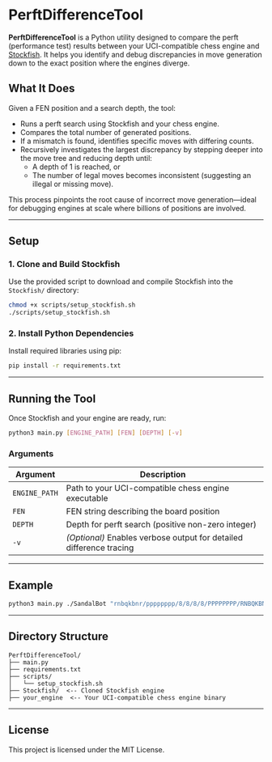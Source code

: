 # PerftDifferenceTool

**PerftDifferenceTool** is a Python utility designed to compare the perft (performance test) results between your UCI-compatible chess engine and [Stockfish](https://stockfishchess.org/). It helps you identify and debug discrepancies in move generation down to the exact position where the engines diverge.

## What It Does

Given a FEN position and a search depth, the tool:

- Runs a perft search using Stockfish and your chess engine.
- Compares the total number of generated positions.
- If a mismatch is found, identifies specific moves with differing counts.
- Recursively investigates the largest discrepancy by stepping deeper into the move tree and reducing depth until:
  - A depth of 1 is reached, or
  - The number of legal moves becomes inconsistent (suggesting an illegal or missing move).

This process pinpoints the root cause of incorrect move generation—ideal for debugging engines at scale where billions of positions are involved.

---

## Setup

### 1. Clone and Build Stockfish

Use the provided script to download and compile Stockfish into the `Stockfish/` directory:

```bash
chmod +x scripts/setup_stockfish.sh
./scripts/setup_stockfish.sh
```

### 2. Install Python Dependencies

Install required libraries using pip:

```bash
pip install -r requirements.txt
```

---

## Running the Tool

Once Stockfish and your engine are ready, run:

```bash
python3 main.py [ENGINE_PATH] [FEN] [DEPTH] [-v]
```

### Arguments

| Argument      | Description                                                         |
| ------------- | ------------------------------------------------------------------- |
| `ENGINE_PATH` | Path to your UCI-compatible chess engine executable                 |
| `FEN`         | FEN string describing the board position                            |
| `DEPTH`       | Depth for perft search (positive non-zero integer)                  |
| `-v`          | *(Optional)* Enables verbose output for detailed difference tracing |

---

## Example

```bash
python3 main.py ./SandalBot "rnbqkbnr/pppppppp/8/8/8/8/PPPPPPPP/RNBQKBNR w KQkq - 0 1" 5 -v
```

---

## Directory Structure

```
PerftDifferenceTool/
├── main.py
├── requirements.txt
├── scripts/
│   └── setup_stockfish.sh
├── Stockfish/  <-- Cloned Stockfish engine
├── your_engine  <-- Your UCI-compatible chess engine binary
```

---

## License

This project is licensed under the MIT License.

